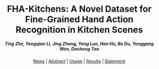<h1 align="center"> FHA-Kitchens: A Novel Dataset for Fine-Grained Hand Action Recognition in Kitchen Scenes </h1>
<p align="center">
<!-- <a href="https://arxiv.org/abs/2305.02034"><img src="https://img.shields.io/badge/arXiv-Paper-<color>"></a> -->
</p>
<h5 align="center"><em>Ting Zhe, Yongqian Li, Jing Zhang, Yong Luo, Han Hu, Bo Du, Yonggang Wen, Dacheng Tao</em></h5>
<p align="center">
  <a href="#news">News</a> |
  <a href="#introduction">Abstract</a> |
  <a href="#usage">Usage</a> |
  <a href="#results">Results</a> |
  <a href="#statement">Statement</a>
</p>
